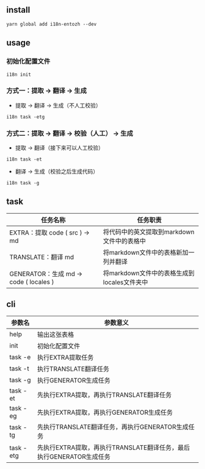 ## install 

```shell
yarn global add i18n-entozh --dev
```
## usage
### 初始化配置文件
```shell
i18n init
```
### 方式一：提取 -> 翻译 -> 生成
- 提取 -> 翻译 -> 生成（不人工校验）

```shell
i18n task -etg
```
### 方式二：提取 -> 翻译 -> 校验（人工） -> 生成
- 提取 -> 翻译（接下来可以人工校验）

```shell
i18n task -et
```

- 翻译 -> 生成（校验之后生成代码）

```
i18n task -g
```

## task

| 任务名称                               | 任务职责                                    |
| -------------------------------------- | ------------------------------------------- |
| EXTRA：提取 code ( src ) -> md         | 将代码中的英文提取到markdown文件中的表格中  |
| TRANSLATE：翻译 md                     | 将markdown文件中的表格新加一列并翻译        |
| GENERATOR：生成 md -> code ( locales ) | 将markdown文件中的表格生成到locales文件夹中 |



## cli

| 参数名 | 参数意义                                                     |
| ------ | ------------------------------------------------------------ |
| help  | 输出这张表格                                                 |
| init   | 初始化配置文件                                               |
| task -e     | 执行EXTRA提取任务                                            |
| task -t     | 执行TRANSLATE翻译任务                                        |
| task -g     | 执行GENERATOR生成任务                                        |
| task -et    | 先执行EXTRA提取，再执行TRANSLATE翻译任务                     |
| task -eg    | 先执行EXTRA提取，再执行GENERATOR生成任务                     |
| task -tg    | 先执行TRANSLATE翻译任务，再执行GENERATOR生成任务             |
| task -etg   | 先执行EXTRA提取，再执行TRANSLATE翻译任务，最后执行GENERATOR生成任务 |

